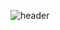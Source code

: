 ![header](https://capsule-render.vercel.app/api?type=Venom&color=gradient&section=header&animation=twinkling&&fontColor=d6ace6&text=BoNa's%20repository%20%F0%9F%A4%97)

